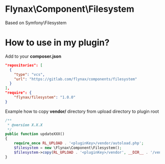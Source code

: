 Flynax\Component\Filesystem
===

Based on Symfony\Filesystem


How to use in my plugin?
==

Add to your **composer.json**
```json
"repositories": [
  {
    "type": "vcs",
    "url": "https://gitlab.com/flynax/components/filesystem"
  }
],
"require": {
    "flynax/filesystem": "1.0.0"
}
```

Example how to copy **vendor/** directory from upload directory to plugin root

```php
/**
 * @version X.X.X
 */
public function updateXXX()
{
    require_once RL_UPLOAD . '<pluginKey>/vendor/autoload.php';
    $filesystem = new \Flynax\Component\Filesystem();
    $filesystem->copy(RL_UPLOAD . '<pluginKey>/vendor', __DIR__ . '/vendor');
}
```
